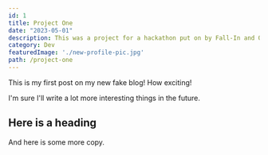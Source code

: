 ```yaml
---
id: 1
title: Project One
date: "2023-05-01"
description: This was a project for a hackathon put on by Fall-In and Operation Code.
category: Dev
featuredImage: './new-profile-pic.jpg'
path: /project-one
---
```


This is my first post on my new fake blog! How exciting!

I'm sure I'll write a lot more interesting things in the future.

## Here is a heading

And here is some more copy.